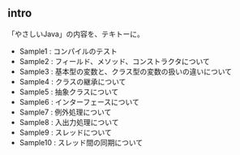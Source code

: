 ## intro

「やさしいJava」の内容を、テキトーに。

+ Sample1 : コンパイルのテスト 
+ Sample2 : フィールド、メソッド、コンストラクタについて
+ Sample3 : 基本型の変数と、クラス型の変数の扱いの違いについて
+ Sample4 : クラスの継承について
+ Sample5 : 抽象クラスについて
+ Sample6 : インターフェースについて
+ Sample7 : 例外処理について
+ Sample8 : 入出力処理について
+ Sample9 : スレッドについて
+ Sample10 : スレッド間の同期について